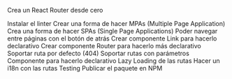 Crea un React Router desde cero

Instalar el linter
Crear una forma de hacer MPAs (Multiple Page Application)
Crea una forma de hacer SPAs (Single Page Applications)
Poder navegar entre páginas con el botón de atrás
Crear componente Link para hacerlo declarativo
Crear componente Router para hacerlo más declarativo
Soportar ruta por defecto (404)
Soportar rutas con parámetros
Componente para hacerlo declarativo
Lazy Loading de las rutas
Hacer un i18n con las rutas
Testing
Publicar el paquete en NPM
